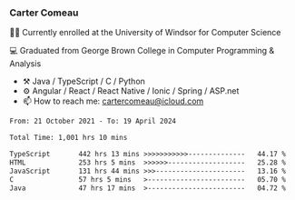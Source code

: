 ### Carter Comeau

🙋‍♂️ Currently enrolled at the University of Windsor for Computer Science

💻 Graduated from George Brown College in Computer Programming & Analysis

- ⚒️ Java / TypeScript / C / Python
- ⚙️ Angular / React / React Native / Ionic / Spring / ASP.net
- 📫 How to reach me: cartercomeau@icloud.com

<!--START_SECTION:waka-->

```txt
From: 21 October 2021 - To: 19 April 2024

Total Time: 1,001 hrs 10 mins

TypeScript       442 hrs 13 mins >>>>>>>>>>>--------------   44.17 %
HTML             253 hrs 5 mins  >>>>>>-------------------   25.28 %
JavaScript       131 hrs 44 mins >>>----------------------   13.16 %
C                57 hrs 5 mins   >------------------------   05.70 %
Java             47 hrs 17 mins  >------------------------   04.72 %
```

<!--END_SECTION:waka-->
